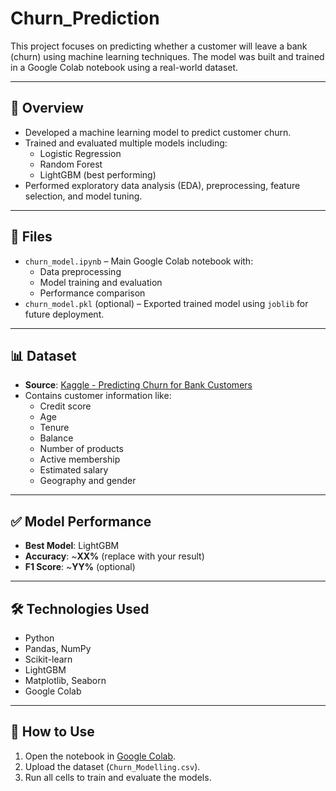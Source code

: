 # Churn_Prediction

This project focuses on predicting whether a customer will leave a bank (churn) using machine learning techniques. The model was built and trained in a Google Colab notebook using a real-world dataset.

---

## 📌 Overview

- Developed a machine learning model to predict customer churn.
- Trained and evaluated multiple models including:
  - Logistic Regression
  - Random Forest
  - LightGBM (best performing)
- Performed exploratory data analysis (EDA), preprocessing, feature selection, and model tuning.

---

## 📁 Files

- `churn_model.ipynb` – Main Google Colab notebook with:
  - Data preprocessing
  - Model training and evaluation
  - Performance comparison
- `churn_model.pkl` (optional) – Exported trained model using `joblib` for future deployment.

---

## 📊 Dataset

- **Source**: [Kaggle - Predicting Churn for Bank Customers](https://www.kaggle.com/datasets/adammaus/predicting-churn-for-bank-customers)
- Contains customer information like:
  - Credit score
  - Age
  - Tenure
  - Balance
  - Number of products
  - Active membership
  - Estimated salary
  - Geography and gender

---

## ✅ Model Performance

- **Best Model**: LightGBM
- **Accuracy**: ~**XX%** (replace with your result)
- **F1 Score**: ~**YY%** (optional)

---

## 🛠️ Technologies Used

- Python
- Pandas, NumPy
- Scikit-learn
- LightGBM
- Matplotlib, Seaborn
- Google Colab

---

## 🚀 How to Use

1. Open the notebook in [Google Colab](https://colab.research.google.com/).
2. Upload the dataset (`Churn_Modelling.csv`).
3. Run all cells to train and evaluate the models.
